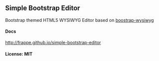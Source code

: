 ## Simple Bootstrap Editor

Bootstrap themed HTML5 WYSIWYG Editor based on [boostrap-wysiwyg](https://github.com/mindmup/bootstrap-wysiwyg/)

#### Docs

http://frappe.github.io/simple-bootstrap-editor

#### License: MIT

